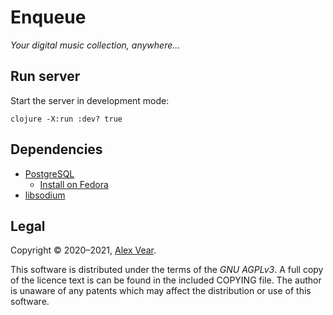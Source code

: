 # Enqueue

_Your digital music collection, anywhere..._


## Run server

Start the server in development mode:

```
clojure -X:run :dev? true
```


## Dependencies

- [PostgreSQL](https://www.postgresql.org/)
  - [Install on Fedora](https://fedoraproject.org/wiki/PostgreSQL)
- [libsodium](https://libsodium.gitbook.io/doc/installation)


## Legal

Copyright © 2020–2021, [Alex Vear](https://www.alexvear.com).

This software is distributed under the terms of the _GNU AGPLv3_.  A full copy
of the licence text is can be found in the included COPYING file.  The author
is unaware of any patents which may affect the distribution or use of this
software.
